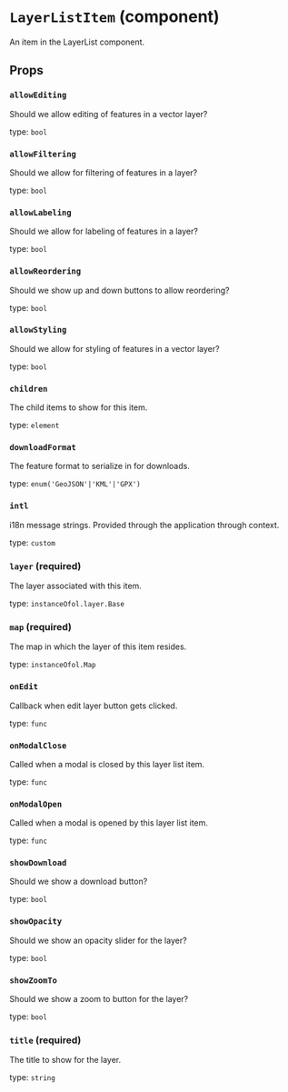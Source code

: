 `LayerListItem` (component)
===========================

An item in the LayerList component.

Props
-----

### `allowEditing`

Should we allow editing of features in a vector layer?

type: `bool`


### `allowFiltering`

Should we allow for filtering of features in a layer?

type: `bool`


### `allowLabeling`

Should we allow for labeling of features in a layer?

type: `bool`


### `allowReordering`

Should we show up and down buttons to allow reordering?

type: `bool`


### `allowStyling`

Should we allow for styling of features in a vector layer?

type: `bool`


### `children`

The child items to show for this item.

type: `element`


### `downloadFormat`

The feature format to serialize in for downloads.

type: `enum('GeoJSON'|'KML'|'GPX')`


### `intl`

i18n message strings. Provided through the application through context.

type: `custom`


### `layer` (required)

The layer associated with this item.

type: `instanceOfol.layer.Base`


### `map` (required)

The map in which the layer of this item resides.

type: `instanceOfol.Map`


### `onEdit`

Callback when edit layer button gets clicked.

type: `func`


### `onModalClose`

Called when a modal is closed by this layer list item.

type: `func`


### `onModalOpen`

Called when a modal is opened by this layer list item.

type: `func`


### `showDownload`

Should we show a download button?

type: `bool`


### `showOpacity`

Should we show an opacity slider for the layer?

type: `bool`


### `showZoomTo`

Should we show a zoom to button for the layer?

type: `bool`


### `title` (required)

The title to show for the layer.

type: `string`

